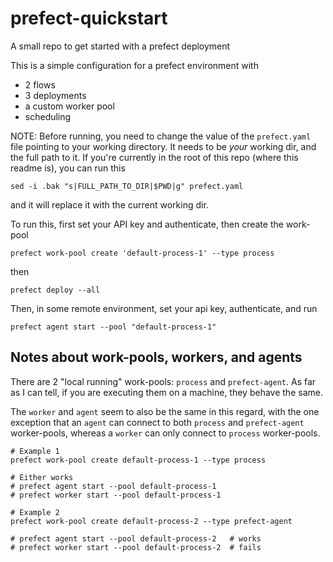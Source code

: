 # prefect-quickstart
A small repo to get started with a prefect deployment


This is a simple configuration for a prefect environment with
* 2 flows
* 3 deployments
* a custom worker pool
* scheduling

NOTE: Before running, you need to change the value of the `prefect.yaml` file pointing to your working directory. It needs to be _your_ working dir, and the full path to it. If you're currently in the root of this repo (where this readme is), you can run this
```shell
sed -i .bak "s|FULL_PATH_TO_DIR|$PWD|g" prefect.yaml
```
and it will replace it with the current working dir.

To run this, first set your API key and authenticate, then create the work-pool
```
prefect work-pool create 'default-process-1' --type process
```

then
```
prefect deploy --all
```

Then, in some remote environment, set your api key, authenticate, and run
```
prefect agent start --pool "default-process-1"
```


## Notes about work-pools, workers, and agents

There are 2 "local running" work-pools: `process` and `prefect-agent`. As far as I can tell, if you are executing them on a machine, they behave the same. 

The `worker` and `agent` seem to also be the same in this regard, with the one exception that an `agent` can connect to both `process` and `prefect-agent` worker-pools, whereas a `worker` can only connect to `process` worker-pools.


```shell
# Example 1
prefect work-pool create default-process-1 --type process

# Either works
# prefect agent start --pool default-process-1
# prefect worker start --pool default-process-1
```


```shell
# Example 2
prefect work-pool create default-process-2 --type prefect-agent

# prefect agent start --pool default-process-2   # works
# prefect worker start --pool default-process-2  # fails
```
